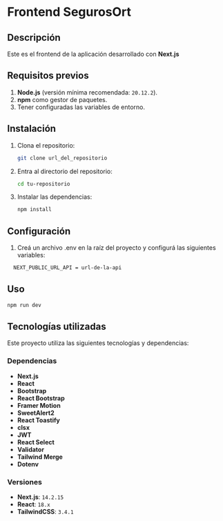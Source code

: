 # **Frontend SegurosOrt**

## **Descripción**

Este es el frontend de la aplicación desarrollado con **Next.js** 

## **Requisitos previos**

1. **Node.js** (versión mínima recomendada: `20.12.2`).
2. **npm** como gestor de paquetes.
3. Tener configuradas las variables de entorno.

## **Instalación**

1. Clona el repositorio:
   ```bash
   git clone url_del_repositorio
   ```
2. Entra al directorio del repositorio:
   ```bash
   cd tu-repositorio
   ```
3. Instalar las dependencias:
   ```bash
   npm install
   ```

## **Configuración**

1. Creá un archivo .env en la raíz del proyecto y configurá las siguientes variables:

```bash
  NEXT_PUBLIC_URL_API = url-de-la-api
```

## **Uso**

```bash
npm run dev
```

## **Tecnologías utilizadas**

Este proyecto utiliza las siguientes tecnologías y dependencias:

### **Dependencias**

- **Next.js**
- **React**
- **Bootstrap**
- **React Bootstrap**
- **Framer Motion**
- **SweetAlert2**
- **React Toastify**
- **clsx**
- **JWT**
- **React Select**
- **Validator**
- **Tailwind Merge**
- **Dotenv**
  
### **Versiones**

- **Next.js**: `14.2.15`
- **React**: `18.x`
- **TailwindCSS**: `3.4.1`



 
 
